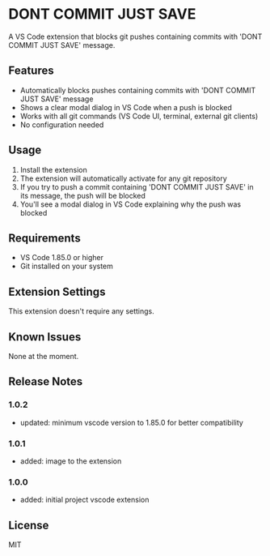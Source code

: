 # DONT COMMIT JUST SAVE

A VS Code extension that blocks git pushes containing commits with 'DONT COMMIT JUST SAVE' message.

## Features

- Automatically blocks pushes containing commits with 'DONT COMMIT JUST SAVE' message
- Shows a clear modal dialog in VS Code when a push is blocked
- Works with all git commands (VS Code UI, terminal, external git clients)
- No configuration needed

## Usage

1. Install the extension
2. The extension will automatically activate for any git repository
3. If you try to push a commit containing 'DONT COMMIT JUST SAVE' in its message, the push will be blocked
4. You'll see a modal dialog in VS Code explaining why the push was blocked

## Requirements

- VS Code 1.85.0 or higher
- Git installed on your system

## Extension Settings

This extension doesn't require any settings.

## Known Issues

None at the moment.

## Release Notes

### 1.0.2
- updated: minimum vscode version to 1.85.0 for better compatibility

### 1.0.1
- added: image to the extension

### 1.0.0
- added: initial project vscode extension

## License

MIT
